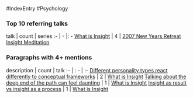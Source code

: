 #IndexEntry #Psychology

### Top 10 referring talks
talk | count | series
:- | - |: -
<a data-href="What is Insight" href="What+is+Insight" class="internal-link" target="_blank" rel="noopener">What is Insight</a> | 4 | <a data-href="2007 New Years Retreat Insight Meditation" href="2007+New+Years+Retreat+Insight+Meditation" class="internal-link" target="_blank" rel="noopener">2007 New Years Retreat Insight Meditation</a>

### Paragraphs with 4+ mentions
description | count | talk
:- | : - | :-
<a aria-label-position="top" aria-label="What is Insight > Different personality types react differently to conceptual frameworks" data-href="What is Insight#Different personality types react differently to conceptual frameworks" href="What+is+Insight#Different+personality+types+react+differently+to+conceptual+frameworks" class="internal-link" target="_blank" rel="noopener">Different personality types react differently to conceptual frameworks</a> | 2 | <a data-href="What is Insight" href="What+is+Insight" class="internal-link" target="_blank" rel="noopener">What is Insight</a>
<a aria-label-position="top" aria-label="What is Insight > Talking about the deep end of the path can feel daunting" data-href="What is Insight#Talking about the deep end of the path can feel daunting" href="What+is+Insight#Talking+about+the+deep+end+of+the+path+can+feel+daunting" class="internal-link" target="_blank" rel="noopener">Talking about the deep end of the path can feel daunting</a> | 1 | <a data-href="What is Insight" href="What+is+Insight" class="internal-link" target="_blank" rel="noopener">What is Insight</a>
<a aria-label-position="top" aria-label="What is Insight > Insight as result vs insight as a process" data-href="What is Insight#Insight as result vs insight as a process" href="What+is+Insight#Insight+as+result+vs+insight+as+a+process" class="internal-link" target="_blank" rel="noopener">Insight as result vs insight as a process</a> | 1 | <a data-href="What is Insight" href="What+is+Insight" class="internal-link" target="_blank" rel="noopener">What is Insight</a>

